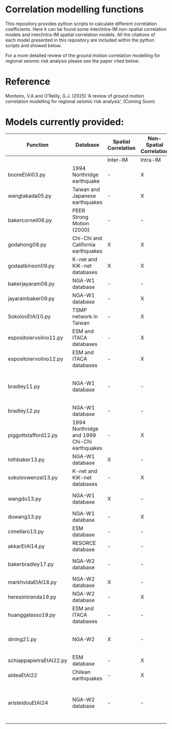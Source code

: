 # Correlation modelling functions
This repository provides python scripts to calculate different correlation coefficients. Here it can be found some inter/intra-IM non-spatial correlation models and inter/intra-IM spatial correlation models.
All the citations of each model presented in this repository are included within the python scripts and showed below.

For a more detailed review of the ground motion correlation modelling for regional seismic risk analysis please see the paper cited below:

# Reference
Monteiro, V.A and O’Reilly, G.J. (2025) ‘A review of ground motion correlation modelling for regional seismic risk analysis’, (Coming Soon)

# Models currently provided:



|        Function           |             Database                            |  Spatial Correlation  |   Non-Spatial Correlation  |    Intensity Measures                               |  Reference                          |
|---------------------------|-------------------------------------------------|-----------------------|----------------------------|-----------------------------------------------------|-------------------------------------|
|                           |                                                 |  Inter-IM | Intra-IM  |                            |                                                     |                                     |
|   booreEtAl03.py          |  1994 Northridge earthquake                     |     -     |     X     |             -              |    PGA                                              | Boore et al. [2003]                 |
|   wangtakada05.py         |  Taiwan and Japanese earthquakes                |     -     |     X     |             -              |    PGV                                              | Wang and Takada [2005]              |
|   bakercornell06.py       |  PEER Strong Motion (2000)                      |     -     |     -     |             X              |    Sa(T)                                            | Baker and Cornell [2006]            |
|   godahong08.py           |  Chi-Chi and California earthquakes             |     X     |     X     |             -              |    PGA, PGV, Sa(T)                                  | Goda and Hong [2008]                |
|   godaatkinson09.py       |  K-net and KiK-net databases                    |     X     |     X     |             X              |    PGA, PGV, Sa(T)                                  | Goda and Atkinson [2009]            |
|   bakerjayaram08.py       |  NGA-W1 database                                |     -     |     -     |             X              |    Sa(T)                                            | Baker and Jayaram [2008]            |
|   jayarambaker09.py       |  NGA-W1 database                                |     -     |     X     |             -              |    Sa(T)                                            | Jayaram and Baker [2009]            |
|   SokolovEtAl10.py        |  TSMP network in Taiwan                         |     -     |     X     |             -              |    PGA                                              | Sokolov et al. [2010]               |
|   espositoiervolino11.py  |  ESM  and ITACA databases                       |     -     |     X     |             -              |    PGA, PGV                                         | Esposito and Iervolino [2011]       |
|   espositoiervolino12.py  |  ESM  and ITACA databases                       |     -     |     X     |             -              |    Sa(T)                                            | Esposito and Iervolino [2012]       |
|   bradley11.py            |  NGA-W1 database                                |     -     |     -     |             X              |    Sa(T), PGA, PGV, ASI, SI, DSI, CAV, Duration     | Bradley [2011]                      |  
|   bradley12.py            |  NGA-W1 database                                |     -     |     -     |             X              |    Sa(T), PGV                                       | Bradley [2012]                      |
|   piggottstafford12.py    |  1994 Northridge and 1999 Chi-Chi earthquakes   |     -     |     X     |             -              |    Ia                                               | Foulser-Piggott and Stafford [2012] |
|   lothbaker13.py          |  NGA-W1 database                                |     X     |     -     |             -              |    Sa(T)                                            | Loth and Baker [2013]               |
|   sokolovwenzel13.py      |  K-net and KiK-net databases                    |     -     |     X     |             -              |    PGA, PGV                                         | Sokolov and Wenzel [2013]           |
|   wangdu13.py             |  NGA-W1 database                                |     X     |     -     |             -              |    PGA, PGV, CAV, Sa(T)                             | Wang and Du [2013]                  |
|   duwang13.py             |  NGA-W1 database                                |     -     |     X     |             -              |    Sa(T)                                            | Du and Wang [2013]                  |
|   cimellaro13.py          |  ESM database                                   |     -     |     -     |             X              |    Sa(T)                                            | Cimellaro [2013]                    |
|   akkarEtAl14.py          |  RESORCE database                               |     -     |     -     |             X              |    Sa(T), PGA                                       | Akkar et al. [2014]                 |
|   bakerbradley17.py       |  NGA-W2 database                                |     -     |     -     |             X              |    Sa(T), PGA, PGV, Duration                        | Baker and Bradley [2017]            |
|   markhvidaEtAl18.py      |  NGA-W2 database                                |     X     |     -     |             -              |    Sa(T)                                            | Markhvida et al. [2018]             |
|   heresimiranda19.py      |  NGA-W2 database                                |     -     |     X     |             -              |    Sa(T), PGA                                       | Heresi and Miranda [2019]           |
|   huanggalasso19.py       |  ESM and ITACA databases                        |     -     |     -     |             X              |    Sa(T), PGA, PGV                                  | Huang and Galasso [2019]            |
|   dining21.py             |  NGA-W2                                         |     X     |     -     |             -              |    Sa(T), PGA, PGV, CAV, Ia, Duration               | Du and Ning [2021]                  |
|   schiappapietraEtAl22.py |  ESM database                                   |     -     |     X     |             -              |    Sa(T)                                            | Schiappapietra et al [2022]         |
|   aldeaEtAl22             |  Chilean earthquakes                            |     -     |     X     |             -              |    Sa(T), PGA                                       | Aldea et al. [2022]                 |
|   aristeidouEtAl24        |  NGA-W2 database                                |     -     |     -     |             X              |    Sa(T), PGA, PGV, PGD, Duration, FIV3, Saavg(T)   | Aristeidou et al. [2024]            |



